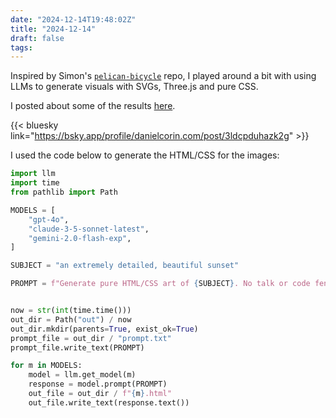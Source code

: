 ```yaml
---
date: "2024-12-14T19:48:02Z"
title: "2024-12-14"
draft: false
tags:
---
```


Inspired by Simon's [`pelican-bicycle`](https://github.com/simonw/pelican-bicycle) repo, I played around a bit with using LLMs to generate visuals with SVGs, Three.js and pure CSS.

I posted about some of the results [here](https://bsky.app/profile/danielcorin.com/post/3ldcpduhazk2g).

{{< bluesky link="https://bsky.app/profile/danielcorin.com/post/3ldcpduhazk2g" >}}

I used the code below to generate the HTML/CSS for the images:

```python
import llm
import time
from pathlib import Path

MODELS = [
    "gpt-4o",
    "claude-3-5-sonnet-latest",
    "gemini-2.0-flash-exp",
]

SUBJECT = "an extremely detailed, beautiful sunset"

PROMPT = f"Generate pure HTML/CSS art of {SUBJECT}. No talk or code fences. Code only."


now = str(int(time.time()))
out_dir = Path("out") / now
out_dir.mkdir(parents=True, exist_ok=True)
prompt_file = out_dir / "prompt.txt"
prompt_file.write_text(PROMPT)

for m in MODELS:
    model = llm.get_model(m)
    response = model.prompt(PROMPT)
    out_file = out_dir / f"{m}.html"
    out_file.write_text(response.text())
```
